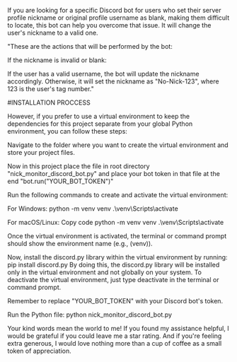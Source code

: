 If you are looking for a specific Discord bot for users who set their server profile nickname or original profile username as blank, making them difficult to locate, this bot can help you overcome that issue. It will change the user's nickname to a valid one.

"These are the actions that will be performed by the bot:

If the nickname is invalid or blank:

If the user has a valid username, the bot will update the nickname accordingly.
Otherwise, it will set the nickname as "No-Nick-123", where 123 is the user's tag number."

#INSTALLATION PROCCESS

However, if you prefer to use a virtual environment to keep the dependencies for this project separate from your global Python environment, you can follow these steps:

Navigate to the folder where you want to create the virtual environment and store your project files.

Now in this project place the file in root directory "nick_monitor_discord_bot.py" and place your bot token in that file at the end "bot.run("YOUR_BOT_TOKEN")"

Run the following commands to create and activate the virtual environment:

For Windows:
python -m venv venv
.\venv\Scripts\activate


For macOS/Linux:
Copy code
python -m venv venv
.\venv\Scripts\activate


Once the virtual environment is activated, the terminal or command prompt should show the environment name (e.g., (venv)).

Now, install the discord.py library within the virtual environment by running:
pip install discord.py
By doing this, the discord.py library will be installed only in the virtual environment and not globally on your system. To deactivate the virtual environment, just type deactivate in the terminal or command prompt.


Remember to replace "YOUR_BOT_TOKEN" with your Discord bot's token.

Run the Python file:
python nick_monitor_discord_bot.py


Your kind words mean the world to me! If you found my assistance helpful, I would be grateful if you could leave me a star rating. And if you're feeling extra generous, I would love nothing more than a cup of coffee as a small token of appreciation.





